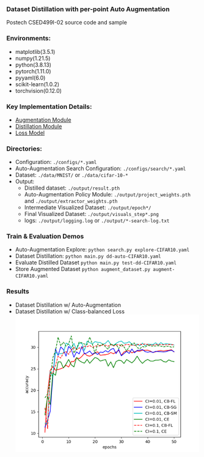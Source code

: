 ### Dataset Distillation with per-point Auto Augmentation
Postech CSED499I-02 source code and sample

### Environments:
- matplotlib(3.5.1)
- numpy(1.21.5)
- python(3.8.13)
- pytorch(1.11.0)
- pyyaml(6.0)
- scikit-learn(1.0.2)
- torchvision(0.12.0)

### Key Implementation Details:
- [Augmentation Module](https://github.com/rach-rgb/DDAA/blob/main/src/custom_augment/augmentation.py)
- [Distillation Module](https://github.com/rach-rgb/DDAA/blob/main/src/distillation.py) 
- [Loss Model](https://github.com/rach-rgb/DDAA/blob/main/src/loss_model.py)

### Directories:
- Configuration: `./configs/*.yaml`
- Auto-Augmentation Search Configuration: `./configs/search/*.yaml`
- Dataset: `./data/MNIST/` or `./data/cifar-10-*`
- Output:
  - Distilled dataset: `./output/result.pth`
  - Auto-Augmentation Policy Module: `./output/project_weights.pth` and `./output/extractor_weights.pth`
  - Intermediate Visualized Dataset: `./output/epoch*/`
  - Final Visualized Dataset: `./output/visuals_step*.png`
  - logs: `./output/logging.log` or `./output/*-search-log.txt`

### Train & Evaluation Demos
- Auto-Augmentation Explore:
`python search.py explore-CIFAR10.yaml`
- Dataset Distillation:
`python main.py dd-auto-CIFAR10.yaml`
- Evaluate Distilled Dataset
`python main.py test-dd-CIFAR10.yaml`
- Store Augmented Dataset
`python augment_dataset.py augment-CIFAR10.yaml`


### Results
- Dataset Distillation w/ Auto-Augmentation
- Dataset Distillation w/ Class-balanced Loss  
![Cross Entropy, Class Balanced Focal Loss, Class Balanced Cross Entropy를 사용하여 Class Imbalance한 Dataset에 Distillation을 적용했을 때 생성한 Distilled Dataset의 품질을 평가한 그래프이다.](https://github.com/rach-rgb/DDAA/blob/main/table.png "Dataset Distillation w/ Class Balanced Loss for CIFAR-10")

